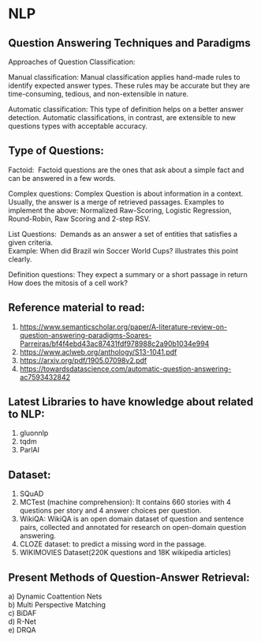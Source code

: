 # NLP


## Question Answering Techniques and Paradigms  

Approaches of Question Classification:  

Manual classification:​ Manual classification applies hand-made rules to identify expected answer types. These rules may be accurate but they are time-consuming, tedious, and non-extensible in nature.  

Automatic classification:​ This type of definition helps on a better answer detection. Automatic classifications, in contrast, are extensible to new questions types with acceptable accuracy.  

## Type of Questions:  

Factoid: ​ Factoid questions are the ones that ask about a simple fact and can be answered in a few words.  

Complex questions:​ Complex Question is about information in a context. Usually, the answer is a merge of retrieved passages.
Examples to implement the above: Normalized Raw-Scoring, Logistic Regression, Round-Robin, Raw Scoring and 2-step RSV.  

List Questions: ​ Demands as an answer a set of entities that satisfies a given criteria.  
Example: When did Brazil win Soccer World Cups? illustrates this point clearly.  
 
Definition questions:​ They expect a summary or a short passage in return
How does the mitosis of a cell work?


## Reference material to read:  

1. https://www.semanticscholar.org/paper/A-literature-review-on-question-answering-paradigms-Soares-Parreiras/bf4f4ebd43ac87431fdf978988c2a90b1034e994  
2. https://www.aclweb.org/anthology/S13-1041.pdf  
3. https://arxiv.org/pdf/1905.07098v2.pdf  
4. https://towardsdatascience.com/automatic-question-answering-ac7593432842  


## Latest Libraries to have knowledge about related to NLP:  

1. gluonnlp  
2. tqdm  
3. ParlAI  

## Dataset:  

1. SQuAD  
2. MCTest (machine comprehension): It contains 660 stories with 4 questions per story and 4 answer choices per question.  
3. WikiQA: WikiQA is an open domain dataset of question and sentence pairs, collected and annotated for research on open-domain question answering.  
4. CLOZE dataset: to predict a missing word in the passage.  
5. WIKIMOVIES Dataset(220K questions and 18K wikipedia articles)  

## Present Methods of Question-Answer Retrieval:

a) Dynamic Coattention Nets  
b) Multi Perspective Matching  
c) BiDAF  
d) R-Net  
e) DRQA  



